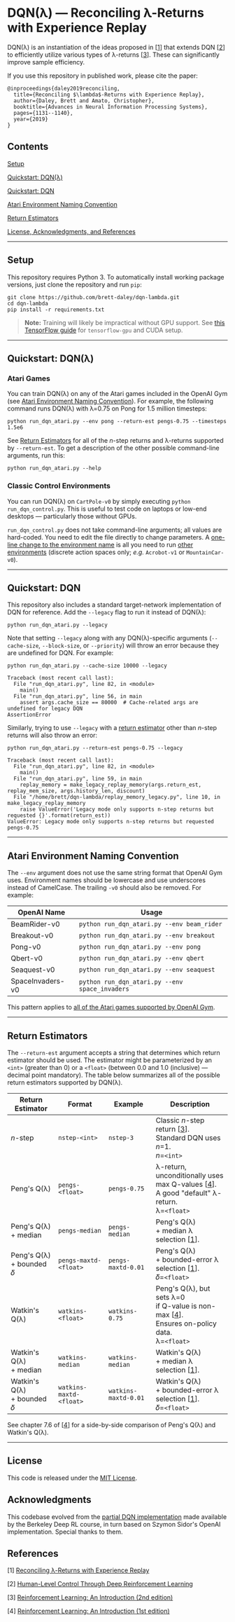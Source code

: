 # DQN(λ) — Reconciling λ-Returns with Experience Replay

DQN(λ) is an instantiation of the ideas proposed in [[1](#references)] that extends DQN [[2](#references)] to efficiently utilize various types of λ-returns [[3](#references)].
These can significantly improve sample efficiency.

If you use this repository in published work, please cite the paper:

```
@inproceedings{daley2019reconciling,
  title={Reconciling $\lambda$-Returns with Experience Replay},
  author={Daley, Brett and Amato, Christopher},
  booktitle={Advances in Neural Information Processing Systems},
  pages={1131--1140},
  year={2019}
}
```


## Contents

[Setup](#setup)

[Quickstart: DQN(λ)](#quickstart-dqnλ)

[Quickstart: DQN](#quickstart-dqn)

[Atari Environment Naming Convention](#atari-environment-naming-convention)

[Return Estimators](#return-estimators)

[License, Acknowledgments, and References](#license)


---

## Setup

This repository requires Python 3.
To automatically install working package versions, just clone the repository and run `pip`:

```
git clone https://github.com/brett-daley/dqn-lambda.git
cd dqn-lambda
pip install -r requirements.txt
```

> **Note:** Training will likely be impractical without GPU support.
> See [this TensorFlow guide](https://www.tensorflow.org/install/gpu) for `tensorflow-gpu` and CUDA setup.


---

## Quickstart: DQN(λ)
### Atari Games

You can train DQN(λ) on any of the Atari games included in the OpenAI Gym (see [Atari Environment Naming Convention](#atari-environment-naming-convention)).
For example, the following command runs DQN(λ) with λ=0.75 on Pong for 1.5 million timesteps:

```
python run_dqn_atari.py --env pong --return-est pengs-0.75 --timesteps 1.5e6
```

See [Return Estimators](#return-estimators) for all of the _n_-step returns and λ-returns supported by `--return-est`.
To get a description of the other possible command-line arguments, run this:

```
python run_dqn_atari.py --help
```


### Classic Control Environments

You can run DQN(λ) on `CartPole-v0` by simply executing `python run_dqn_control.py`.
This is useful to test code on laptops or low-end desktops — particularly those without GPUs.

`run_dqn_control.py` does not take command-line arguments; all values are hard-coded.
You need to edit the file directly to change parameters.
A [one-line change to the environment name](https://github.com/brett-daley/dqn-lambda/blob/67660460461eae1ac4f399f1e877bf919e6727fa/run_dqn_control.py#L20) is all you need to run [other environments](https://gym.openai.com/envs/#classic_control) (discrete action spaces only; _e.g._ `Acrobot-v1` or `MountainCar-v0`).


---

## Quickstart: DQN

This repository also includes a standard target-network implementation of DQN for reference.
Add the `--legacy` flag to run it instead of DQN(λ):

```
python run_dqn_atari.py --legacy
```

Note that setting `--legacy` along with any DQN(λ)-specific arguments (`--cache-size`, `--block-size`, or `--priority`) will throw an error because they are undefined for DQN.
For example:

```
python run_dqn_atari.py --cache-size 10000 --legacy

Traceback (most recent call last):
  File "run_dqn_atari.py", line 82, in <module>
    main()
  File "run_dqn_atari.py", line 56, in main
    assert args.cache_size == 80000  # Cache-related args are undefined for legacy DQN
AssertionError
```

Similarly, trying to use `--legacy` with a [return estimator](#return-estimators) other than _n_-step returns will also throw an error:

```
python run_dqn_atari.py --return-est pengs-0.75 --legacy

Traceback (most recent call last):
  File "run_dqn_atari.py", line 82, in <module>
    main()
  File "run_dqn_atari.py", line 59, in main
    replay_memory = make_legacy_replay_memory(args.return_est, replay_mem_size, args.history_len, discount)
  File "/home/brett/dqn-lambda/replay_memory_legacy.py", line 10, in make_legacy_replay_memory
    raise ValueError('Legacy mode only supports n-step returns but requested {}'.format(return_est))
ValueError: Legacy mode only supports n-step returns but requested pengs-0.75
```


---

## Atari Environment Naming Convention

The `--env` argument does not use the same string format that OpenAI Gym uses.
Environment names should be lowercase and use underscores instead of CamelCase.
The trailing `-v0` should also be removed.
For example:

OpenAI Name | Usage
--- | ---
BeamRider-v0 | `python run_dqn_atari.py --env beam_rider`
Breakout-v0 | `python run_dqn_atari.py --env breakout`
Pong-v0 | `python run_dqn_atari.py --env pong`
Qbert-v0 | `python run_dqn_atari.py --env qbert`
Seaquest-v0 | `python run_dqn_atari.py --env seaquest`
SpaceInvaders-v0 | `python run_dqn_atari.py --env space_invaders`

This pattern applies to [all of the Atari games supported by OpenAI Gym](https://gym.openai.com/envs/#atari).


---

## Return Estimators

The `--return-est` argument accepts a string that determines which return estimator should be used.
The estimator might be parameterized by an `<int>` (greater than 0) or a `<float>` (between 0.0 and 1.0 (inclusive) — decimal point mandatory).
The table below summarizes all of the possible return estimators supported by DQN(λ).

Return Estimator | Format | Example | Description
--- | --- | --- | ---
_n_-step | `nstep-<int>` | `nstep-3` | Classic _n_-step return [[3](#references)].<br>Standard DQN uses _n_=1.<br>_n_=`<int>`
Peng's Q(λ) | `pengs-<float>` | `pengs-0.75` | λ-return, unconditionally uses<br>max Q-values [[4](#references)].<br>A good "default" λ-return.<br>λ=`<float>`
Peng's Q(λ)<br>+ median | `pengs-median` | `pengs-median` | Peng's Q(λ)<br>+ median λ selection [[1](#references)].
Peng's Q(λ)<br>+ bounded 𝛿 | `pengs-maxtd-<float>` | `pengs-maxtd-0.01` | Peng's Q(λ)<br>+ bounded-error λ selection [[1](#references)].<br>𝛿=`<float>`
Watkin's Q(λ) | `watkins-<float>` | `watkins-0.75` | Peng's Q(λ), but sets λ=0<br>if Q-value is non-max [[4](#references)].<br>Ensures on-policy data.<br>λ=`<float>`
Watkin's Q(λ)<br>+ median | `watkins-median` | `watkins-median` | Watkin's Q(λ)<br>+ median λ selection [[1](#references)].
Watkin's Q(λ)<br>+ bounded 𝛿 | `watkins-maxtd-<float>` | `watkins-maxtd-0.01` | Watkin's Q(λ)<br>+ bounded-error λ selection [[1](#references)].<br>𝛿=`<float>`

See chapter 7.6 of [[4](#references)] for a side-by-side comparison of Peng's Q(λ) and Watkin's Q(λ).


---

## License

This code is released under the [MIT License](https://github.com/brett-daley/dqn-lambda/blob/master/LICENSE).


## Acknowledgments

This codebase evolved from the [partial DQN implementation](https://github.com/berkeleydeeprlcourse/homework/tree/master/hw3) made available by the Berkeley Deep RL course, in turn based on Szymon Sidor's OpenAI implementation.
Special thanks to them.


## References

[1] [Reconciling λ-Returns with Experience Replay](https://arxiv.org/abs/1810.09967)

[2] [Human-Level Control Through Deep Reinforcement Learning](https://deepmind.com/research/publications/human-level-control-through-deep-reinforcement-learning)

[3] [Reinforcement Learning: An Introduction (2nd edition)](http://incompleteideas.net/book/the-book.html)

[4] [Reinforcement Learning: An Introduction (1st edition)](http://incompleteideas.net/book/first/the-book.html)
